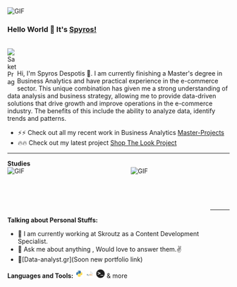 
<img align="center" alt="GIF" height="300"  width="900" src="https://miro.medium.com/max/1400/1*WCKtPPTSgqh1yIP3s-5cSw.jpeg" /><br />


### Hello World 👋 It's [Spyros!](https://www.linkedin.com/in/spyros-despotis)

<br/>



<a href="https://www.linkedin.com/in/spyros-despotis">
<img align="left" alt="Saket Prag" width="22px" src="https://cdn.jsdelivr.net/npm/simple-icons@v3/icons/linkedin.svg" />
</a>
<a href="">
</a>
<a href="">
</a>
<a href="">
</a>
<br />

<br />

Hi, I'm Spyros Despotis 🙌. I am currently finishing a Master's degree in Business Analytics and have practical experience in the e-commerce sector. This unique combination has given me a strong understanding of data analysis and business strategy, allowing me to provide data-driven solutions that drive growth and improve operations in the e-commerce industry. The benefits of this include the ability to analyze data, identify trends and patterns.


- ⚡⚡ Check out all my recent work in Business Analytics [Master-Projects](https://github.com/sdespotis/Master-Projects)
- 🔥🔥 Check out my latest project [Shop The Look Project](https://github.com/sdespotis/fashion_product_recommendation_engine)


***

**Studies**
<br />
<img align="left" alt="GIF" height="110"  width="280" src="https://i.ibb.co/QmhRKm2/90.png" /><img align="left" alt="GIF" height="110"  width="180" src="https://i.ibb.co/S6DN0Rv/9090.jpg" /><br />

<br />
<br />
<br />

***

**Talking about Personal Stuffs:**

- 🔭 I am currently working at Skroutz as a Content Development Specialist.
- 💬 Ask me about anything , Would love to answer them.✌
- 📝[Data-analyst.gr](Soon new portfolio link)



**Languages and Tools:**
<code><img height="20" src="https://raw.githubusercontent.com/github/explore/80688e429a7d4ef2fca1e82350fe8e3517d3494d/topics/python/python.png"></code>
<code><img height="20" src="https://raw.githubusercontent.com/github/explore/80688e429a7d4ef2fca1e82350fe8e3517d3494d/topics/mysql/mysql.png"></code>
<code><img height="20" src="https://raw.githubusercontent.com/github/explore/80688e429a7d4ef2fca1e82350fe8e3517d3494d/topics/terminal/terminal.png"></code>
& more

